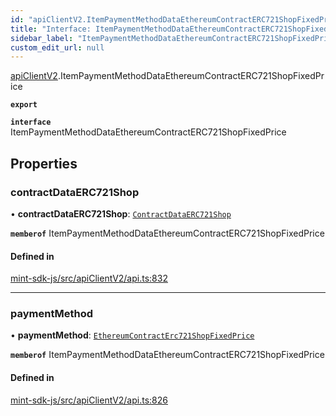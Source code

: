 ```yaml
---
id: "apiClientV2.ItemPaymentMethodDataEthereumContractERC721ShopFixedPrice"
title: "Interface: ItemPaymentMethodDataEthereumContractERC721ShopFixedPrice"
sidebar_label: "ItemPaymentMethodDataEthereumContractERC721ShopFixedPrice"
custom_edit_url: null
---
```


[apiClientV2](../modules/apiClientV2).ItemPaymentMethodDataEthereumContractERC721ShopFixedPrice

**`export`**

**`interface`** ItemPaymentMethodDataEthereumContractERC721ShopFixedPrice

## Properties

### contractDataERC721Shop

• **contractDataERC721Shop**: [`ContractDataERC721Shop`](apiClientV2.ContractDataERC721Shop)

**`memberof`** ItemPaymentMethodDataEthereumContractERC721ShopFixedPrice

#### Defined in

[mint-sdk-js/src/apiClientV2/api.ts:832](https://github.com/KyuzanInc/mint-sdk-js/blob/d2ac52e/src/apiClientV2/api.ts#L832)

___

### paymentMethod

• **paymentMethod**: [`EthereumContractErc721ShopFixedPrice`](../enums/apiClientV2.ItemPaymentMethodDataEthereumContractERC721ShopFixedPricePaymentMethodEnum#ethereumcontracterc721shopfixedprice)

**`memberof`** ItemPaymentMethodDataEthereumContractERC721ShopFixedPrice

#### Defined in

[mint-sdk-js/src/apiClientV2/api.ts:826](https://github.com/KyuzanInc/mint-sdk-js/blob/d2ac52e/src/apiClientV2/api.ts#L826)
